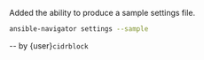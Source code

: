 Added the ability to produce a sample settings file.

```bash
ansible-navigator settings --sample
```

-- by {user}`cidrblock`
